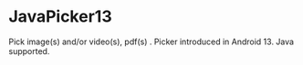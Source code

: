# JavaPicker13
Pick image(s) and/or video(s), pdf(s) . Picker introduced in Android 13. Java supported.
